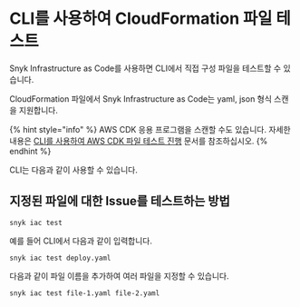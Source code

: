 # CLI를 사용하여 CloudFormation 파일 테스트

Snyk Infrastructure as Code를 사용하면 CLI에서 직접 구성 파일을 테스트할 수 있습니다.

CloudFormation 파일에서 Snyk Infrastructure as Code는 yaml, json 형식 스캔을 지원합니다.

{% hint style="info" %}
AWS CDK 응용 프로그램을 스캔할 수도 있습니다. 자세한 내용은 [CLI를 사용하여 AWS CDK 파일 테스트 진행](test-your-aws-cdk-files-with-our-cli-tool.md) 문서를 참조하십시오.
{% endhint %}

CLI는 다음과 같이 사용할 수 있습니다.

## 지정된 파일에 대한 Issue를 테스트하는 방법

```
snyk iac test
```

예를 들어 CLI에서 다음과 같이 입력합니다.

```
snyk iac test deploy.yaml
```

다음과 같이 파일 이름을 추가하여 여러 파일을 지정할 수 있습니다.

```
snyk iac test file-1.yaml file-2.yaml
```
